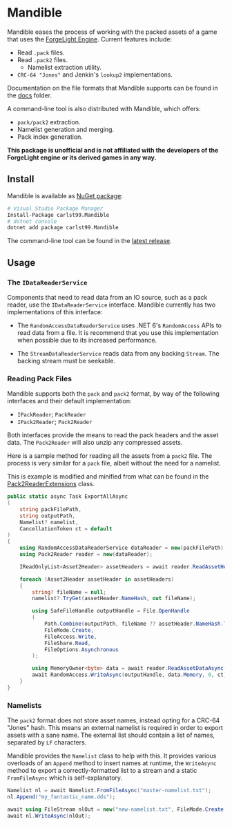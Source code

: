 # Mandible

Mandible eases the process of working with the packed assets of a game that uses the [ForgeLight Engine](https://en.wikipedia.org/wiki/Daybreak_Game_Company#ForgeLight_engine). Current features include:

- Read `.pack` files.
- Read `.pack2` files.
  - Namelist extraction utility.
- `CRC-64 "Jones"` and Jenkin's `lookup2` implementations.

Documentation on the file formats that Mandible supports can be found in the [docs](docs) folder.

A command-line tool is also distributed with Mandible, which offers:

- `pack/pack2` extraction.
- Namelist generation and merging.
- Pack index generation.

**This package is unofficial and is not affiliated with the developers of the ForgeLight engine or its derived games in any way.**

## Install

Mandible is available as [NuGet package](https://www.nuget.org/packages/carlst99.Mandible):

```sh
# Visual Studio Package Manager
Install-Package carlst99.Mandible
# dotnet console
dotnet add package carlst99.Mandible
```

The command-line tool can be found in the [latest release](https://github.com/carlst99/Mandible/releases/latest).

## Usage

### The `IDataReaderService`

Components that need to read data from an IO source, such as a pack reader, use the `IDataReaderService` interface. Mandible currently has two implementations of this interface:

- The `RandomAccessDataReaderService` uses .NET 6's `RandomAccess` APIs to read data from a file. It is recommend that you use this implementation when possible due to its increased performance.

- The `StreamDataReaderService` reads data from any backing `Stream`. The backing stream must be seekable.

### Reading Pack Files

Mandible supports both the `pack` and `pack2` format, by way of the following interfaces and their default implementation:

- `IPackReader`; `PackReader`
- `IPack2Reader`; `Pack2Reader`

Both interfaces provide the means to read the pack headers and the asset data. The `Pack2Reader` will also unzip any compressed assets.

Here is a sample method for reading all the assets from a `pack2` file. The process is very similar for a `pack` file, albeit without the need for a namelist.

This is example is modified and minified from what can be found in the [Pack2ReaderExtensions](Mandible/Pack2/Pack2ReaderExtensions.cs) class.

```csharp
public static async Task ExportAllAsync
(
    string packFilePath,
    string outputPath,
    Namelist? namelist,
    CancellationToken ct = default
)
{
    using RandomAccessDataReaderService dataReader = new(packFilePath);
    using Pack2Reader reader = new(dataReader);

    IReadOnlyList<Asset2Header> assetHeaders = await reader.ReadAssetHeadersAsync(ct).ConfigureAwait(false);

    foreach (Asset2Header assetHeader in assetHeaders)
    {
        string? fileName = null;
        namelist?.TryGet(assetHeader.NameHash, out fileName);

        using SafeFileHandle outputHandle = File.OpenHandle
        (
            Path.Combine(outputPath, fileName ?? assetHeader.NameHash.ToString()),
            FileMode.Create,
            FileAccess.Write,
            FileShare.Read,
            FileOptions.Asynchronous
        );

        using MemoryOwner<byte> data = await reader.ReadAssetDataAsync(assetHeader, ct).ConfigureAwait(false);
        await RandomAccess.WriteAsync(outputHandle, data.Memory, 0, ct).ConfigureAwait(false);
    }
}
```

### Namelists

The `pack2` format does not store asset names, instead opting for a CRC-64 "Jones" hash. This means an external namelist is required in order to export assets with a sane name. The external list should contain a list of names, separated by `LF` characters.

Mandible provides the `Namelist` class to help with this. It provides various overloads of an `Append` method to insert names at runtime, the `WriteAsync` method to export a correctly-formatted list to a stream and a static `FromFileAsync` which is self-explanatory.

```csharp
Namelist nl = await Namelist.FromFileAsync("master-namelist.txt");
nl.Append("my_fantastic_name.dds");

await using FileStream nlOut = new("new-namelist.txt", FileMode.Create);
await nl.WriteAsync(nlOut);
```
